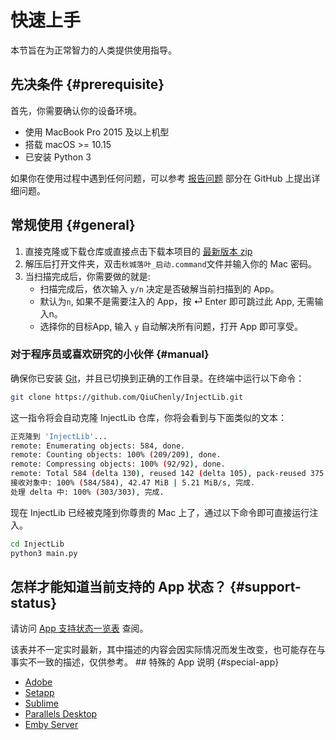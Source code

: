 # 快速上手

本节旨在为正常智力的人类提供使用指导。

## 先决条件 {#prerequisite}

首先，你需要确认你的设备环境。

- 使用 MacBook Pro 2015 及以上机型
- 搭载 macOS >= 10.15
- 已安装 Python 3

[//]: # (此外，请确保你：)

[//]: # ()

[//]: # (CEFR 分数达到 B1（中级，雅思 4.0 - 5.0）或以上)

如果你在使用过程中遇到任何问题，可以参考 [报告问题](report-an-issue.md) 部分在 GitHub 上提出详细问题。

## 常规使用 {#general}

1. 直接克隆或下载仓库或直接点击下载本项目的 [最新版本 zip](https://github.com/QiuChenly/InjectLib/archive/refs/heads/main.zip)
2. 解压后打开文件夹，双击`秋城落叶_启动.command`文件并输入你的 Mac 密码。
3. 当扫描完成后，你需要做的就是:
    - 扫描完成后，依次输入 `y/n` 决定是否破解当前扫描到的 App。
    - 默认为`n`, 如果不是需要注入的 App，按 <shortcut>⏎ Enter</shortcut> 即可跳过此 App, 无需输入n。
    - 选择你的目标App, 输入 `y` 自动解决所有问题，打开 App 即可享受。

### 对于程序员或喜欢研究的小伙伴 {#manual}

确保你已安装 [Git](https://git-scm.com/)，并且已切换到正确的工作目录。在终端中运行以下命令：

```Bash
git clone https://github.com/QiuChenly/InjectLib.git
```

这一指令将会自动克隆 InjectLib 仓库，你将会看到与下面类似的文本：

```Bash
正克隆到 'InjectLib'...
remote: Enumerating objects: 584, done.
remote: Counting objects: 100% (209/209), done.
remote: Compressing objects: 100% (92/92), done.
remote: Total 584 (delta 130), reused 142 (delta 105), pack-reused 375
接收对象中: 100% (584/584), 42.47 MiB | 5.21 MiB/s, 完成.
处理 delta 中: 100% (303/303), 完成.
```

现在 InjectLib 已经被克隆到你尊贵的 Mac 上了，通过以下命令即可直接运行注入。

```Bash
cd InjectLib
python3 main.py
```

## 怎样才能知道当前支持的 App 状态？ {#support-status}

请访问 [App 支持状态一览表](app-support-list.md) 查阅。

<note>
该表并不一定实时最新，其中描述的内容会因实际情况而发生改变，也可能存在与事实不一致的描述，仅供参考。
</note>
## 特殊的 App 说明 {#special-app}

- [Adobe](adobe.md)
- [Setapp](setapp.md)
- [Sublime](sublime.md)
- [Parallels Desktop](parallels-desktop-19.md)
- [Emby Server](emby-server.md)

